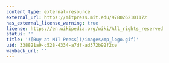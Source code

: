 ```yaml
---
content_type: external-resource
external_url: https://mitpress.mit.edu/9780262101172
has_external_license_warning: true
license: https://en.wikipedia.org/wiki/All_rights_reserved
status: ''
title: '![Buy at MIT Press](/images/mp_logo.gif)'
uid: 338821a9-c528-4334-a7df-ad372b92f2ce
wayback_url: ''
---
```

